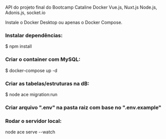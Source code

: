 API do projeto final do Bootcamp Cataline
Docker
Vue.js, Nuxt.js
Node.js, Adonis.js, socket.io



Instale o Docker Desktop ou apenas o Docker Compose.

### Instalar dependências:
$ npm install

### Criar o container com MySQL:
$ docker-compose up -d

### Criar as tabelas/estruturas na dB:
$ node ace migration:run

### Criar arquivo ".env" na pasta raiz com base no ".env.example"

### Rodar o servidor local:
node ace serve --watch
